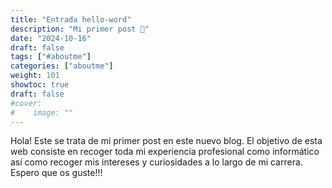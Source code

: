 ```yaml
---
title: "Entrada hello-word"
description: "Mi primer post 🤗"
date: "2024-10-16"
draft: false
tags: ["#aboutme"]
categories: ["aboutme"]
weight: 101
showtoc: true
draft: false
#cover:
#    image: ""
---
```


Hola! Este se trata de mi primer post en este nuevo blog. El objetivo de esta web consiste en recoger toda mi experiencia profesional como informático así como recoger mis intereses y curiosidades a lo largo de mi carrera. Espero que os guste!!!